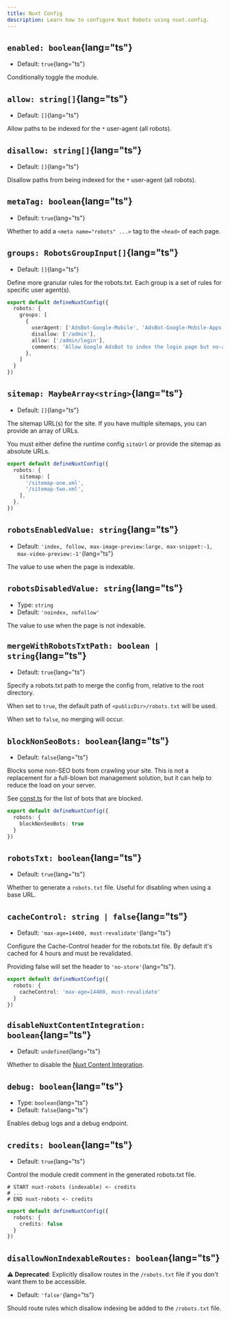 ```yaml
---
title: Nuxt Config
description: Learn how to configure Nuxt Robots using nuxt.config.
---
```


## `enabled: boolean`{lang="ts"}

- Default: `true`{lang="ts"}

Conditionally toggle the module.

## `allow: string[]`{lang="ts"}

- Default: `[]`{lang="ts"}

Allow paths to be indexed for the `*` user-agent (all robots).

## `disallow: string[]`{lang="ts"}

- Default: `[]`{lang="ts"}

Disallow paths from being indexed for the `*` user-agent (all robots).

## `metaTag: boolean`{lang="ts"}

- Default: `true`{lang="ts"}

Whether to add a `<meta name="robots" ...>` tag to the `<head>` of each page.

## `groups: RobotsGroupInput[]`{lang="ts"}

- Default: `[]`{lang="ts"}

Define more granular rules for the robots.txt. Each group is a set of rules for specific user agent(s).

```ts twoslash
export default defineNuxtConfig({
  robots: {
    groups: [
      {
        userAgent: ['AdsBot-Google-Mobile', 'AdsBot-Google-Mobile-Apps'],
        disallow: ['/admin'],
        allow: ['/admin/login'],
        comments: 'Allow Google AdsBot to index the login page but no-admin pages'
      },
    ]
  }
})
```

## `sitemap: MaybeArray<string>`{lang="ts"}

- Default: `[]`{lang="ts"}

The sitemap URL(s) for the site. If you have multiple sitemaps, you can provide an array of URLs.

You must either define the runtime config `siteUrl` or provide the sitemap as absolute URLs.

```ts
export default defineNuxtConfig({
  robots: {
    sitemap: [
      '/sitemap-one.xml',
      '/sitemap-two.xml',
    ],
  },
})
```

## `robotsEnabledValue: string`{lang="ts"}

- Default: `'index, follow, max-image-preview:large, max-snippet:-1, max-video-preview:-1'`{lang="ts"}

The value to use when the page is indexable.

## `robotsDisabledValue: string`{lang="ts"}

- Type: `string`
- Default: `'noindex, nofollow'`

The value to use when the page is not indexable.

## `mergeWithRobotsTxtPath: boolean | string`{lang="ts"}

- Default: `true`{lang="ts"}

Specify a robots.txt path to merge the config from, relative to the root directory.

When set to `true`, the default path of `<publicDir>/robots.txt` will be used.

When set to `false`, no merging will occur.

## `blockNonSeoBots: boolean`{lang="ts"}

- Default: `false`{lang="ts"}

Blocks some non-SEO bots from crawling your site. This is not a replacement for a full-blown bot management solution, but it can help to reduce the load on your server.

See [const.ts](https://github.com/nuxt-modules/robots/blob/main/src/const.ts#L6) for the list of bots that are blocked.

```ts twoslash
export default defineNuxtConfig({
  robots: {
    blockNonSeoBots: true
  }
})
```

## `robotsTxt: boolean`{lang="ts"}

- Default: `true`{lang="ts"}

Whether to generate a `robots.txt` file. Useful for disabling when using a base URL.

## `cacheControl: string | false`{lang="ts"}

- Default: `'max-age=14400, must-revalidate'`{lang="ts"}

Configure the Cache-Control header for the robots.txt file. By default it's cached for
4 hours and must be revalidated.

Providing false will set the header to `'no-store'`{lang="ts"}.

```ts twoslash [nuxt.config.ts]
export default defineNuxtConfig({
  robots: {
    cacheControl: 'max-age=14400, must-revalidate'
  }
})
```

## `disableNuxtContentIntegration: boolean`{lang="ts"}

- Default: `undefined`{lang="ts"}

Whether to disable the [Nuxt Content Integration](/docs/robots/guides/content).

## `debug: boolean`{lang="ts"}

- Type: `boolean`{lang="ts"}
- Default: `false`{lang="ts"}

Enables debug logs and a debug endpoint.

## `credits: boolean`{lang="ts"}

- Default: `true`{lang="ts"}

Control the module credit comment in the generated robots.txt file.

```robots-txt [robots.txt]
# START nuxt-robots (indexable) <- credits
# ...
# END nuxt-robots <- credits
```

```ts twoslash [nuxt.config.ts]
export default defineNuxtConfig({
  robots: {
    credits: false
  }
})
```

## `disallowNonIndexableRoutes: boolean`{lang="ts"}

**⚠️ Deprecated**: Explicitly disallow routes in the `/robots.txt` file if you don't want them to be accessible.

- Default: `'false'`{lang="ts"}

Should route rules which disallow indexing be added to the `/robots.txt` file.
